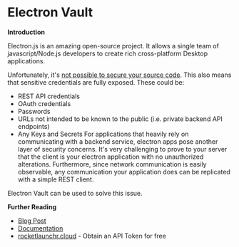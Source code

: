# Electron Vault

**Introduction**

Electron.js is an amazing open-source project. It allows a single team of javascript/Node.js developers to create rich cross-platform Desktop applications.

Unfortunately, it's [not possible to secure your source code](https://github.com/electron/electron/issues/3041). This also means that sensitive credentials are fully exposed. These could be:
- REST API credentials
- OAuth credentials
- Passwords
- URLs not intended to be known to the public (i.e. private backend API endpoints)
- Any Keys and Secrets
For applications that heavily rely on communicating with a backend service, electron apps pose another layer of security concerns. It's very challenging to prove to your server that the client is your electron application with no unauthorized alterations. Furthermore, since network communication is easily observable, any communication your application does can be replicated with a simple REST client.

Electron Vault can be used to solve this issue.

**Further Reading**

- [Blog Post](https://medium.com/@rocketlaunchr.cloud/introducing-electron-vault-d09ade2c2020)
- [Documentation](https://rocketlaunchr.github.io/electron-vault-docs/)
- [rocketlaunchr.cloud](https://rocketlaunchr.cloud) - Obtain an API Token for free